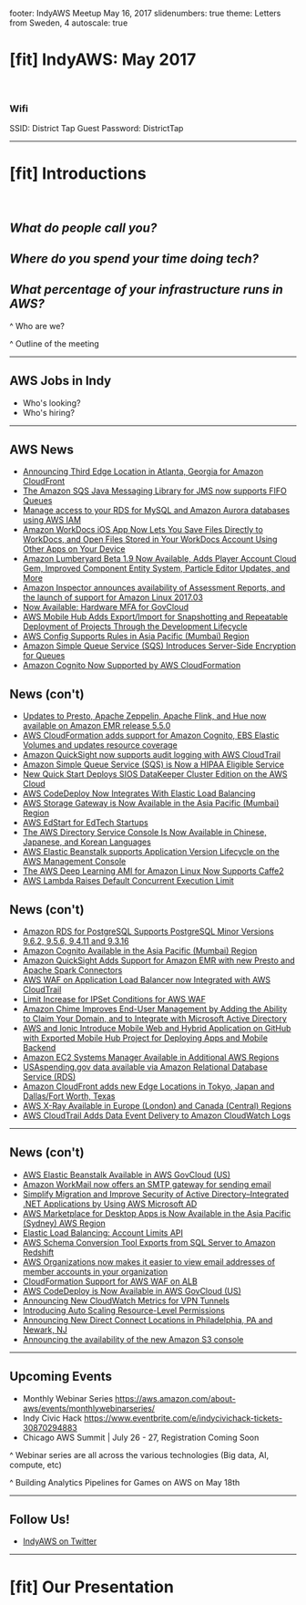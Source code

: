 footer: IndyAWS Meetup May 16, 2017
slidenumbers: true
theme: Letters from Sweden, 4
autoscale: true

# [fit] IndyAWS: May 2017

</br>

### Wifi
SSID: District Tap Guest
Password: DistrictTap

----

# [fit] Introductions

</br>

## __*What do people call you?*__

## _**Where do you spend your time doing tech?**_

## _**What percentage of your infrastructure runs in AWS?**_

^ Who are we?

^ Outline of the meeting

----

## AWS Jobs in Indy

* Who's looking?
* Who's hiring?

----

## AWS News

* [Announcing Third Edge Location in Atlanta, Georgia for Amazon CloudFront](https://aws.amazon.com/about-aws/whats-new/2017/04/announcing-third-edge-location-in-atlanta-georgia-for-amazon-cloudfront/)  
* [The Amazon SQS Java Messaging Library for JMS now supports FIFO Queues](https://aws.amazon.com/about-aws/whats-new/2017/04/the-amazon-sqs-java-messaging-library-for-jms-now-supports-fifo-queues/)
* [Manage access to your RDS for MySQL and Amazon Aurora databases using AWS IAM](https://aws.amazon.com/about-aws/whats-new/2017/04/manage-access-to-your-rds-for-mysql-and-amazon-aurora-databases-using-aws-iam/)
* [Amazon WorkDocs iOS App Now Lets You Save Files Directly to WorkDocs, and Open Files Stored in Your WorkDocs Account Using Other Apps on Your Device](https://aws.amazon.com/about-aws/whats-new/2017/04/amazon-workdocs-ios-app-now-lets-you-save-files-directly-to-amazon-workdocs-and-open-amazon-workdocs-files-in-other-apps-on-your-device/)
* [Amazon Lumberyard Beta 1.9 Now Available, Adds Player Account Cloud Gem, Improved Component Entity System, Particle Editor Updates, and More](https://aws.amazon.com/about-aws/whats-new/2017/04/amazon-lumberyard-beta-1-9-now-available-adds-player-account-cloud-gem-improved-component-entity-system-particle-editor-updates-and-more/)
* [Amazon Inspector announces availability of Assessment Reports, and the launch of support for Amazon Linux 2017.03](https://aws.amazon.com/about-aws/whats-new/2017/04/amazon-inspector-announces-availability-of-assessment-reports-and-the-launch-of-support-for-amazon-linux-2017-03/)
* [Now Available: Hardware MFA for GovCloud](https://aws.amazon.com/about-aws/whats-new/2017/04/now-available-hardware-mfa-for-govcloud/)
* [AWS Mobile Hub Adds Export/Import for Snapshotting and Repeatable Deployment of Projects Through the Development Lifecycle](https://aws.amazon.com/about-aws/whats-new/2017/04/aws-mobile-hub-adds-export-import-for-snapshotting-and-repeatable-deployment-of-projects-through-the-development-lifecycle/)
* [AWS Config Supports Rules in Asia Pacific (Mumbai) Region](https://aws.amazon.com/about-aws/whats-new/2017/04/aws-config-supports-rules-in-asia-pacific-mumbai-region/)
* [Amazon Simple Queue Service (SQS) Introduces Server-Side Encryption for Queues](https://aws.amazon.com/about-aws/whats-new/2017/04/amazon-simple-queue-service-sqs-introduces-server-side-encryption-for-queues/)
* [Amazon Cognito Now Supported by AWS CloudFormation](https://aws.amazon.com/about-aws/whats-new/2017/04/amazon-cognito-now-supported-by-aws-cloudformation/)

## News (con't)

* [Updates to Presto, Apache Zeppelin, Apache Flink, and Hue now available on Amazon EMR release 5.5.0](https://aws.amazon.com/about-aws/whats-new/2017/04/updates-to-presto-apache-zeppelin-apache-flink-and-hue-now-available-on-amazon-emr-release-5-5-0/)
* [AWS CloudFormation adds support for Amazon Cognito, EBS Elastic Volumes and updates resource coverage](https://aws.amazon.com/about-aws/whats-new/2017/04/aws-cloudformation-adds-support-for-amazon-cognito-ebs-elastic-volumes-and-updates-resource-coverage/)
* [Amazon QuickSight now supports audit logging with AWS CloudTrail](https://aws.amazon.com/about-aws/whats-new/2017/04/amazon-quicksight-now-supports-audit-logging-with-aws-cloudtrail/)
* [Amazon Simple Queue Service (SQS) is Now a HIPAA Eligible Service](https://aws.amazon.com/about-aws/whats-new/2017/05/amazon-simple-queue-service-sqs-is-now-a-hipaa-eligible-service/)
* [New Quick Start Deploys SIOS DataKeeper Cluster Edition on the AWS Cloud](https://aws.amazon.com/about-aws/whats-new/2017/05/new-quick-start-deploys-sios-datakeeper-cluster-edition-on-the-aws-cloud/)
* [AWS CodeDeploy Now Integrates With Elastic Load Balancing](https://aws.amazon.com/about-aws/whats-new/2017/05/aws-codedeploy-now-integrates-with-elastic-load-balancing/)
* [AWS Storage Gateway is Now Available in the Asia Pacific (Mumbai) Region](https://aws.amazon.com/about-aws/whats-new/2017/05/aws-storage-gateway-is-now-available-in-the-asia-pacific-mumbai-region/)
* [AWS EdStart for EdTech Startups](https://aws.amazon.com/about-aws/whats-new/2017/05/aws-edstart-for-edtech-startups/)
* [The AWS Directory Service Console Is Now Available in Chinese, Japanese, and Korean Languages](https://aws.amazon.com/about-aws/whats-new/2017/05/the-aws-directory-service-console/)
* [AWS Elastic Beanstalk supports Application Version Lifecycle on the AWS Management Console](https://aws.amazon.com/about-aws/whats-new/2017/05/aws-elastic-beanstalk-supports-version-lifecycle-management/)
* [The AWS Deep Learning AMI for Amazon Linux Now Supports Caffe2](https://aws.amazon.com/about-aws/whats-new/2017/05/the-aws-deep-learning-ami-for-amazon-linux-now-supports-caffe2/)
* [AWS Lambda Raises Default Concurrent Execution Limit](https://aws.amazon.com/about-aws/whats-new/2017/05/aws-lambda-raises-default-concurrent-execution-limit/)

## News (con't)

* [Amazon RDS for PostgreSQL Supports PostgreSQL Minor Versions 9.6.2, 9.5.6, 9.4.11 and 9.3.16](https://aws.amazon.com/about-aws/whats-new/2017/05/amazon-rds-postgresql-version-support/)
* [Amazon Cognito Available in the Asia Pacific (Mumbai) Region](https://aws.amazon.com/about-aws/whats-new/2017/05/amazon-cognito-available-in-the-asia-pacific-mumbai-region/)
* [Amazon QuickSight Adds Support for Amazon EMR with new Presto and Apache Spark Connectors](https://aws.amazon.com/about-aws/whats-new/2017/05/amazon-quicksight-adds-support-for-emr-with-new-connectors/)
* [AWS WAF on Application Load Balancer now Integrated with AWS CloudTrail](https://aws.amazon.com/about-aws/whats-new/2017/05/aws-waf-on-alb-now-integrated-with-cloudtrail/)
* [Limit Increase for IPSet Conditions for AWS WAF](https://aws.amazon.com/about-aws/whats-new/2017/05/limit-increase-for-ipset-conditions-for-aws-waf/)
* [Amazon Chime Improves End-User Management by Adding the Ability to Claim Your Domain, and to Integrate with Microsoft Active Directory](https://aws.amazon.com/about-aws/whats-new/2017/05/amazon-chime-integrates-with-microsoft-active-directory/)
* [AWS and Ionic Introduce Mobile Web and Hybrid Application on GitHub with Exported Mobile Hub Project for Deploying Apps and Mobile Backend](https://aws.amazon.com/about-aws/whats-new/2017/05/mobile-web-and-hybrid-application-with-exported-mobile-hub-project-for-deploying-apps-and-mobile-backend/)
* [Amazon EC2 Systems Manager Available in Additional AWS Regions](https://aws.amazon.com/about-aws/whats-new/2017/05/amazon-ec2-systems-manager-available-in-additional-aws-regions/)
* [USAspending.gov data available via Amazon Relational Database Service (RDS)](https://aws.amazon.com/about-aws/whats-new/2017/05/usaspending-gov-data-available-via-amazon-relational-database-service/)
* [Amazon CloudFront adds new Edge Locations in Tokyo, Japan and Dallas/Fort Worth, Texas](https://aws.amazon.com/about-aws/whats-new/2017/05/amazon-cloudfront-adds-our-fourth-edge-location-in-tokyo-japan-and-our-third-in-dallas-fort-worth-texas/)
* [AWS X-Ray Available in Europe (London) and Canada (Central) Regions](https://aws.amazon.com/about-aws/whats-new/2017/05/aws-x-ray-available-in-europe-london-and-canada-central-regions/)
* [AWS CloudTrail Adds Data Event Delivery to Amazon CloudWatch Logs](https://aws.amazon.com/about-aws/whats-new/2017/05/aws-cloudtrail-adds-data-event-delivery-to-amazon-cloudwatch-logs/)

----

## News (con't)

* [AWS Elastic Beanstalk Available in AWS GovCloud (US)](https://aws.amazon.com/about-aws/whats-new/2017/05/aws-elastic-beanstalk-available-in-aws-govcloud-us/)
* [Amazon WorkMail now offers an SMTP gateway for sending email](https://aws.amazon.com/about-aws/whats-new/2017/05/amazon-workmail-now-offers-an-smtp-gateway-for-sending-email/)
* [Simplify Migration and Improve Security of Active Directory–Integrated .NET Applications by Using AWS Microsoft AD](https://aws.amazon.com/about-aws/whats-new/2017/05/simplify-migration-and-improve-security-of-active-directory-integrated-net-applications-by-using-aws-microsoft-ad/)
* [AWS Marketplace for Desktop Apps is Now Available in the Asia Pacific (Sydney) AWS Region](https://aws.amazon.com/about-aws/whats-new/2017/05/aws-marketplace-for-desktop-apps-is-now-available-in-the-asia-pacific-sydney-aws-region/)
* [Elastic Load Balancing: Account Limits API](https://aws.amazon.com/about-aws/whats-new/2017/05/elastic-load-balancing-account-limits-api/)
* [AWS Schema Conversion Tool Exports from SQL Server to Amazon Redshift](https://aws.amazon.com/about-aws/whats-new/2017/05/aws-schema-conversion-tool-exports-from-sql-server-to-amazon-redshift/)
* [AWS Organizations now makes it easier to view email addresses of member accounts in your organization](https://aws.amazon.com/about-aws/whats-new/2017/05/aws-organizations-now-makes-it-easier-to-view-email-addresses-of-member-accounts-in-your-organization/)
* [CloudFormation Support for AWS WAF on ALB](https://aws.amazon.com/about-aws/whats-new/2017/05/cloudformation-support-for-aws-waf-on-alb/)
* [AWS CodeDeploy is Now Available in AWS GovCloud (US)](https://aws.amazon.com/about-aws/whats-new/2017/05/aws-codedeploy-is-now-available-in-aws-govcloud-us/)
* [Announcing New CloudWatch Metrics for VPN Tunnels](https://aws.amazon.com/about-aws/whats-new/2017/05/announcing-new-cloudwatch-metrics-for-vpn-tunnels/)
* [Introducing Auto Scaling Resource-Level Permissions](https://aws.amazon.com/about-aws/whats-new/2017/05/introducing-auto-scaling-resource-level-permissions/)
* [Announcing New Direct Connect Locations in Philadelphia, PA and Newark, NJ](https://aws.amazon.com/about-aws/whats-new/2017/05/announcing-new-direct-connect-locations-in-philadelphia-pa-and-newark-nj/)
* [Announcing the availability of the new Amazon S3 console](https://aws.amazon.com/about-aws/whats-new/2017/05/announcing-the-availability-of-the-new-amazon-s3-console/)

----

## Upcoming Events

* Monthly Webinar Series <https://aws.amazon.com/about-aws/events/monthlywebinarseries/>
* Indy Civic Hack <https://www.eventbrite.com/e/indycivichack-tickets-30870294883>
* Chicago AWS Summit | July 26 - 27,  Registration Coming Soon

^ Webinar series are all across the various technologies (Big data, AI, compute, etc)

^ Building Analytics Pipelines for Games on AWS on May 18th

----

## Follow Us!

* [IndyAWS on Twitter](http://twitter.com/indyaws)

---

# [fit] Our Presentation
